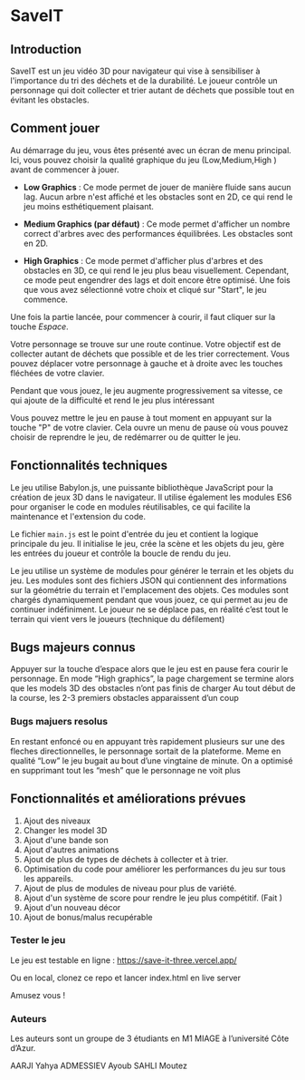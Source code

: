 
# SaveIT

## Introduction

SaveIT est un jeu vidéo 3D pour navigateur qui vise à sensibiliser à l'importance du tri des déchets et de la durabilité. Le joueur contrôle un personnage qui doit collecter et trier autant de déchets que possible tout en évitant les obstacles.

## Comment jouer

Au démarrage du jeu, vous êtes présenté avec un écran de menu principal. Ici, vous pouvez choisir la qualité graphique du jeu (Low,Medium,High   ) avant de commencer à jouer. 

- **Low Graphics** : Ce mode permet de jouer de manière fluide sans aucun lag. Aucun arbre n'est affiché et les obstacles sont en 2D, ce qui rend le jeu moins esthétiquement plaisant.

- **Medium Graphics (par défaut)** : Ce mode permet d'afficher un nombre correct d'arbres avec des performances équilibrées. Les obstacles sont en 2D.

- **High Graphics** : Ce mode permet d'afficher plus d'arbres et des obstacles en 3D, ce qui rend le jeu plus beau visuellement. Cependant, ce mode peut engendrer des lags et doit encore être optimisé.
Une fois que vous avez sélectionné votre choix et cliqué sur "Start", le jeu commence.

Une fois la partie lancée, pour  commencer à courir,  il faut cliquer sur la touche *Espace*.

Votre personnage se trouve sur une route continue. Votre objectif est de collecter autant de déchets que possible et de les trier correctement. Vous pouvez déplacer votre personnage à gauche et à droite avec les touches fléchées de votre clavier.

Pendant que vous jouez, le jeu augmente progressivement sa vitesse, ce qui ajoute de la difficulté et rend le jeu plus intéressant

Vous pouvez mettre le jeu en pause à tout moment en appuyant sur la touche "P" de votre clavier. Cela ouvre un menu de pause où vous pouvez choisir de reprendre le jeu, de redémarrer ou de quitter le jeu.

## Fonctionnalités techniques

Le jeu utilise Babylon.js, une puissante bibliothèque JavaScript pour la création de jeux 3D dans le navigateur. Il utilise également les modules ES6 pour organiser le code en modules réutilisables, ce qui facilite la maintenance et l'extension du code.

Le fichier `main.js` est le point d'entrée du jeu et contient la logique principale du jeu. Il initialise le jeu, crée la scène et les objets du jeu, gère les entrées du joueur et contrôle la boucle de rendu du jeu.

Le jeu utilise un système de modules pour générer le terrain et les objets du jeu. Les modules sont des fichiers JSON qui contiennent des informations sur la géométrie du terrain et l'emplacement des objets. Ces modules sont chargés dynamiquement pendant que vous jouez, ce qui permet au jeu de continuer indéfiniment. Le joueur ne se déplace pas, en réalité c’est tout le terrain qui vient vers le joueurs (technique du défilement)

## Bugs majeurs connus
Appuyer sur la touche d’espace alors que le jeu est en pause fera courir le personnage.
En mode “High graphics”, la page chargement se termine alors que les models 3D des obstacles n’ont pas finis de charger
Au tout début de la course, les 2-3 premiers obstacles apparaissent d’un coup

### Bugs majuers resolus
En restant enfoncé ou en appuyant très rapidement plusieurs sur une des fleches directionnelles, le personnage sortait de la plateforme.
Meme en qualité “Low” le jeu bugait au bout d’une vingtaine de minute. On a optimisé en supprimant tout les “mesh” que le personnage ne voit plus


## Fonctionnalités et améliorations prévues

1. Ajout des niveaux
2. Changer les model 3D
3. Ajout d'une bande son
4. Ajout d'autres animations
5.  Ajout de plus de types de déchets à collecter et à trier.
6.  Optimisation du code pour améliorer les performances du jeu sur tous les appareils.
7.  Ajout de plus de modules de niveau pour plus de variété.
8.  Ajout d'un système de score pour rendre le jeu plus compétitif. (Fait )
9. Ajout d'un nouveau décor
10. Ajout de bonus/malus recupérable


### Tester le jeu

Le jeu est testable en ligne : https://save-it-three.vercel.app/

Ou en local, clonez ce repo et lancer index.html en live server

Amusez vous !


### Auteurs
Les auteurs sont un groupe de 3 étudiants en M1 MIAGE à l’université Côte d’Azur.


AARJI Yahya 
ADMESSIEV Ayoub
SAHLI Moutez

